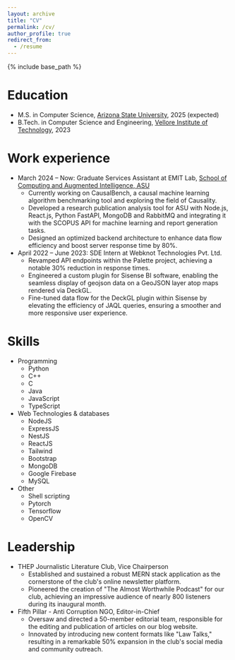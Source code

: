 ```yaml
---
layout: archive
title: "CV"
permalink: /cv/
author_profile: true
redirect_from:
  - /resume
---
```


{% include base_path %}

Education
======
* M.S. in Computer Science, [Arizona State University](https://scai.engineering.asu.edu/), 2025 (expected)
* B.Tech. in Computer Science and Engineering, [Vellore Institute of Technology](https://vit.ac.in/), 2023

Work experience
======
* March 2024 – Now: Graduate Services Assistant at EMIT Lab, [School of Computing and Augmented Intelligence, ASU](https://scai.engineering.asu.edu/)
  * Currently working on CausalBench, a causal machine learning algorithm benchmarking tool and exploring the field of Causality.
  * Developed a research publication analysis tool for ASU with Node.js, React.js, Python FastAPI, MongoDB and RabbitMQ and integrating it with the SCOPUS API for machine learning and report generation tasks.
  * Designed an optimized backend architecture to enhance data flow efficiency and boost server response time by 80%.
* April 2022 – June 2023: SDE Intern at Webknot Technologies Pvt. Ltd.
  * Revamped API endpoints within the Palette project, achieving a notable 30% reduction in response times.
  * Engineered a custom plugin for Sisense BI software, enabling the seamless display of geojson data on a GeoJSON layer atop maps rendered via DeckGL.
  * Fine-tuned data flow for the DeckGL plugin within Sisense by elevating the efficiency of JAQL queries, ensuring a smoother and more responsive user experience.
  
Skills
======
* Programming
  * Python
  * C++
  * C
  * Java
  * JavaScript
  * TypeScript
* Web Technologies & databases
  * NodeJS
  * ExpressJS
  * NestJS
  * ReactJS
  * Tailwind
  * Bootstrap
  * MongoDB
  * Google Firebase
  * MySQL
* Other
  * Shell scripting
  * Pytorch
  * Tensorflow
  * OpenCV

Leadership
======
* THEP Journalistic Literature Club, Vice Chairperson
  * Established and sustained a robust MERN stack application as the cornerstone of the club's online newsletter platform.
  * Pioneered the creation of "The Almost Worthwhile Podcast" for our club, achieving an impressive audience of nearly 800 listeners during its inaugural month.
* Fifth Pillar - Anti Corruption NGO, Editor-in-Chief
  * Oversaw and directed a 50-member editorial team, responsible for the editing and publication of articles on our blog website.
  * Innovated by introducing new content formats like "Law Talks," resulting in a remarkable 50% expansion in the club's social media and community outreach.